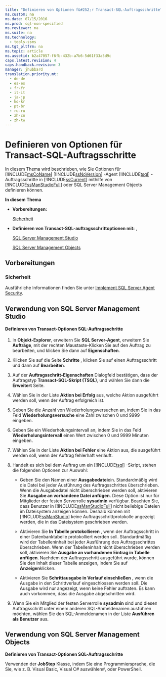 ```yaml
---
title: "Definieren von Optionen f&#252;r Transact-SQL-Auftragsschritte"
ms.custom: na
ms.date: 07/15/2016
ms.prod: sql-non-specified
ms.reviewer: na
ms.suite: na
ms.technology: 
  - tools-ssms
ms.tgt_pltfrm: na
ms.topic: article
ms.assetid: b2a47057-f6fb-432b-a7b6-5d61f33a5d9c
caps.latest.revision: 4
caps.handback.revision: 3
manager: jhubbard
translation.priority.mt: 
  - de-de
  - es-es
  - fr-fr
  - it-it
  - ja-jp
  - ko-kr
  - pt-br
  - ru-ru
  - zh-cn
  - zh-tw
---
```

# Definieren von Optionen f&#252;r Transact-SQL-Auftragsschritte
In diesem Thema wird beschrieben, wie Sie Optionen für [!INCLUDE[msCoName](../content/includes/msCoName_md.md)] [!INCLUDE[ssNoVersion](../content/includes/ssNoVersion_md.md)] -Agent [!INCLUDE[tsql](../content/includes/tsql_md.md)] -Auftragsschritte in [!INCLUDE[ssCurrent](../content/includes/ssCurrent_md.md)] mithilfe von [!INCLUDE[ssManStudioFull](../content/includes/ssManStudioFull_md.md)] oder SQL Server Management Objects definieren können.  
  
**In diesem Thema**  
  
-   **Vorbereitungen:**  
  
    [Sicherheit](#Security)  
  
-   **Definieren von Transact\-SQL-auftragsschrittoptionen mit:** ,  
  
    [SQL Server Management Studio](#SSMS)  
  
    [SQL Server Management Objects](#SMO)  
  
## <a name="BeforeYouBegin"></a>Vorbereitungen  
  
### <a name="Security"></a>Sicherheit  
Ausführliche Informationen finden Sie unter [Implement SQL Server Agent Security](../content/Implement-SQL-Server-Agent-Security.md).  
  
## <a name="SSMS"></a>Verwendung von SQL Server Management Studio  
  
#### Definieren von Transact\-Optionen SQL-Auftragsschritte  
  
1.  In **Objekt-Explorer**, erweitern Sie **SQL Server-Agent**, erweitern Sie **Aufträge**, mit der rechten Maustaste\-Klicken Sie auf den Auftrag zu bearbeiten, und klicken Sie dann auf **Eigenschaften**.  
  
2.  Klicken Sie auf die Seite **Schritte** , klicken Sie auf einen Auftragsschritt und dann auf **Bearbeiten**.  
  
3.  Auf der **Auftragsschritt-Eigenschaften** Dialogfeld bestätigen, dass der Auftragstyp **Transact\-SQL-Skript (TSQL)**, und wählen Sie dann die **Erweitert** Seite.  
  
4.  Wählen Sie in der Liste **Aktion bei Erfolg** aus, welche Aktion ausgeführt werden soll, wenn der Auftrag erfolgreich ist.  
  
5.  Geben Sie die Anzahl von Wiederholungsversuchen an, indem Sie in das Feld **Wiederholungsversuche** eine Zahl zwischen 0 und 9999 eingeben.  
  
6.  Geben Sie ein Wiederholungsintervall an, indem Sie in das Feld **Wiederholungsintervall** einen Wert zwischen 0 und 9999 Minuten eingeben.  
  
7.  Wählen Sie in der Liste **Aktion bei Fehler** eine Aktion aus, die ausgeführt werden soll, wenn der Auftrag fehlerhaft verläuft.  
  
8.  Handelt es sich bei dem Auftrag um ein [!INCLUDE[tsql](../content/includes/tsql_md.md)] -Skript, stehen die folgenden Optionen zur Auswahl:  
  
    -   Geben Sie den Namen einer **Ausgabedatei**ein. Standardmäßig wird die Datei bei jeder Ausführung des Auftragsschrittes überschrieben. Wenn die Ausgabedatei nicht überschrieben werden soll, aktivieren Sie **Ausgabe an vorhandene Datei anfügen**. Diese Option ist nur für Mitglieder der festen Serverrolle **sysadmin** verfügbar. Beachten Sie, dass Benutzer in [!INCLUDE[ssManStudioFull](../content/includes/ssManStudioFull_md.md)] nicht beliebige Dateien im Dateisystem anzeigen können. Deshalb können mit [!INCLUDE[ssManStudio](../content/includes/ssManStudio_md.md)] keine Auftragsschrittprotokolle angezeigt werden, die in das Dateisystem geschrieben werden.  
  
    -   Aktivieren Sie **In Tabelle protokollieren** , wenn der Auftragsschritt in einer Datenbanktabelle protokolliert werden soll. Standardmäßig wird der Tabelleninhalt bei jeder Ausführung des Auftragsschrittes überschrieben. Wenn der Tabelleninhalt nicht überschrieben werden soll, aktivieren Sie **Ausgabe an vorhandenen Eintrag in Tabelle anfügen**. Nachdem der Auftragsschritt ausgeführt wurde, können Sie den Inhalt dieser Tabelle anzeigen, indem Sie auf **Anzeigen**klicken.  
  
    -   Aktivieren Sie **Schrittausgabe in Verlauf einschließen** , wenn die Ausgabe in den Schrittverlauf eingeschlossen werden soll. Die Ausgabe wird nur angezeigt, wenn keine Fehler auftraten. Es kann auch vorkommen, dass die Ausgabe abgeschnitten wird.  
  
9. Wenn Sie ein Mitglied der festen Serverrolle **sysadmin** sind und diesen Auftragsschritt unter einem anderen SQL-Anmeldenamen ausführen möchten, wählen Sie den SQL-Anmeldenamen in der Liste **Ausführen als Benutzer** aus.  
  
## <a name="SMO"></a>Verwendung von SQL Server Management Objects  
**Definieren von Transact\-Optionen SQL-Auftragsschritte**  
  
Verwenden der **JobStep** Klasse, indem Sie eine Programmiersprache, die Sie, wie z. B. Visual Basic, Visual C# auswählen\#, oder PowerShell.  
  

